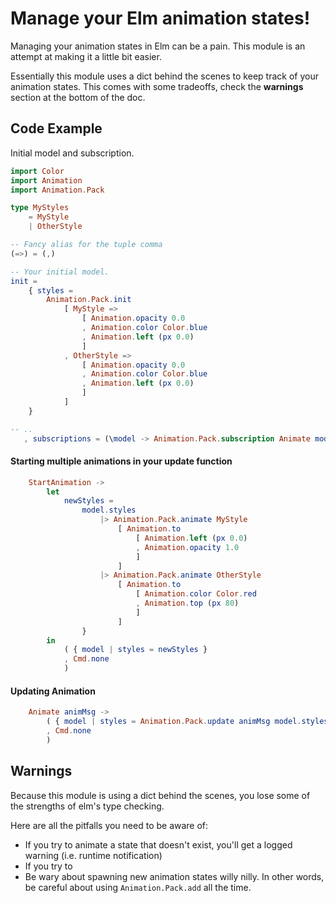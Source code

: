 # Manage your Elm animation states!

Managing your animation states in Elm can be a pain.  This module is an attempt at making it a little bit easier.

Essentially this module uses a dict behind the scenes to keep track of your animation states.  This comes with some tradeoffs, check the __warnings__ section at the bottom of the doc.


## Code Example

Initial model and subscription.
```elm
import Color
import Animation
import Animation.Pack

type MyStyles 
    = MyStyle 
    | OtherStyle

-- Fancy alias for the tuple comma
(=>) = (,)

-- Your initial model.
init =
    { styles = 
        Animation.Pack.init
            [ MyStyle =>
                [ Animation.opacity 0.0
                , Animation.color Color.blue
                , Animation.left (px 0.0)
                ]
            , OtherStyle =>
                [ Animation.opacity 0.0
                , Animation.color Color.blue
                , Animation.left (px 0.0)
                ]
            ]
    }

-- ..
   , subscriptions = (\model -> Animation.Pack.subscription Animate model.styles)

```


#### Starting multiple animations in your update function
```elm
    StartAnimation ->
        let
            newStyles =
                model.styles
                    |> Animation.Pack.animate MyStyle
                        [ Animation.to
                            [ Animation.left (px 0.0)
                            , Animation.opacity 1.0
                            ]
                        ]
                    |> Animation.Pack.animate OtherStyle
                        [ Animation.to
                            [ Animation.color Color.red
                            , Animation.top (px 80)
                            ]
                        ]
                }
        in
            ( { model | styles = newStyles }
            , Cmd.none
            )
```

#### Updating Animation
```elm
    Animate animMsg ->
        ( { model | styles = Animation.Pack.update animMsg model.styles }
        , Cmd.none
        )


```



## Warnings

Because this module is using a dict behind the scenes, you lose some of the strengths of elm's type checking.

Here are all the pitfalls you need to be aware of:

  * If you try to animate a state that doesn't exist, you'll get a logged warning (i.e. runtime notification)
  * If you try to 
  * Be wary about spawning new animation states willy nilly.  In other words, be careful about using `Animation.Pack.add` all the time.







